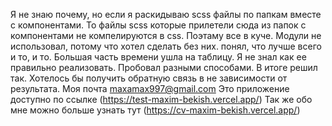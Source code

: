 Я не знаю почему, но если я раскидываю scss файлы по папкам вместе с компонентами.
То файлы scss которые прилетели сюда из папок с компонентами не компелируются в css.
Поэтаму все в куче. Модули не использовал, потому что хотел сделать без них. понял, что лучше всего и то, и то.
Большая часть времени ушла на таблицу. Я не знал как ее правильно реализовать. Пробовал разными способами. В итоге решил так.
Хотелось бы получить обратную связь в не зависимости от результата.
Моя почта maxamax997@gmail.com
Это приложение доступно по ссылке (https://test-maxim-bekish.vercel.app/)
Так же обо мне можно больше узнать тут (https://cv-maxim-bekish.vercel.app/)
